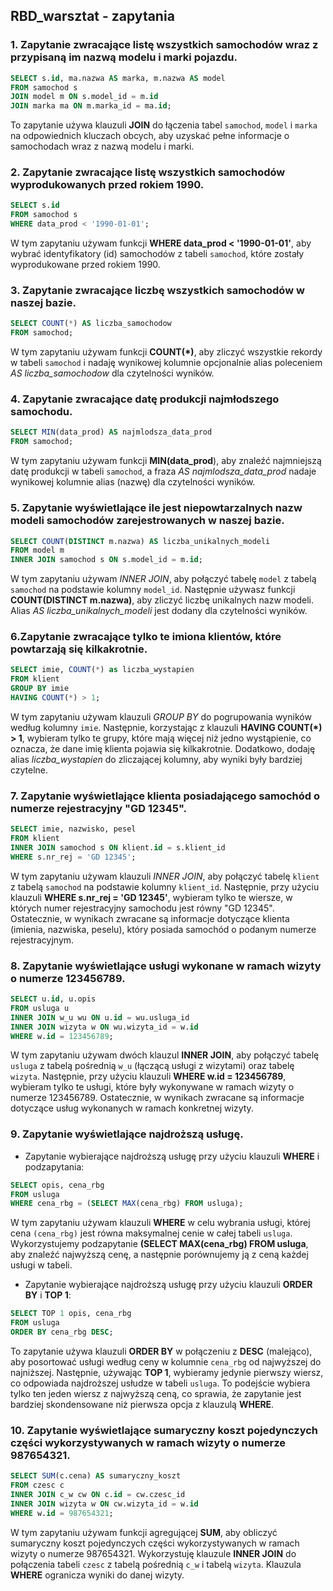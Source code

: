 ## RBD_warsztat - zapytania

### 1. Zapytanie zwracające listę wszystkich samochodów wraz z przypisaną im nazwą modelu i marki pojazdu.

```sql
SELECT s.id, ma.nazwa AS marka, m.nazwa AS model
FROM samochod s
JOIN model m ON s.model_id = m.id
JOIN marka ma ON m.marka_id = ma.id;
```

To zapytanie używa klauzuli **JOIN** do łączenia tabel `samochod`, `model` i `marka` na odpowiednich kluczach obcych, aby uzyskać pełne informacje o samochodach wraz z nazwą modelu i marki.

### 2. Zapytanie zwracające listę wszystkich samochodów wyprodukowanych przed rokiem 1990.

```sql
SELECT s.id
FROM samochod s
WHERE data_prod < '1990-01-01';
```

W tym zapytaniu używam funkcji **WHERE data_prod < '1990-01-01'**, aby wybrać identyfikatory (id) samochodów z tabeli `samochod`, które zostały wyprodukowane przed rokiem 1990.

### 3. Zapytanie zwracające liczbę wszystkich samochodów w naszej bazie.

```sql
SELECT COUNT(*) AS liczba_samochodow
FROM samochod;
```

W tym zapytaniu używam funkcji **COUNT(*)**, aby zliczyć wszystkie rekordy w tabeli `samochod` i nadaję wynikowej kolumnie opcjonalnie alias poleceniem *AS liczba_samochodow* dla czytelności wyników.

### 4. Zapytanie zwracające datę produkcji najmłodszego samochodu.

```sql
SELECT MIN(data_prod) AS najmlodsza_data_prod
FROM samochod;
```

W tym zapytaniu używam funkcji **MIN(data_prod**), aby znaleźć najmniejszą datę produkcji w tabeli `samochod`, a fraza *AS najmlodsza_data_prod* nadaje wynikowej kolumnie alias (nazwę) dla czytelności wyników.

### 5. Zapytanie wyświetlające ile jest niepowtarzalnych nazw modeli samochodów zarejestrowanych w naszej bazie.

```sql
SELECT COUNT(DISTINCT m.nazwa) AS liczba_unikalnych_modeli
FROM model m
INNER JOIN samochod s ON s.model_id = m.id;
```

W tym zapytaniu używam *INNER JOIN*, aby połączyć tabelę `model` z tabelą `samochod` na podstawie kolumny `model_id`. Następnie używasz funkcji **COUNT(DISTINCT m.nazwa)**, aby zliczyć liczbę unikalnych nazw modeli. Alias *AS liczba_unikalnych_modeli* jest dodany dla czytelności wyników.


### 6.Zapytanie zwracające tylko te imiona klientów, które powtarzają się kilkakrotnie.

```sql
SELECT imie, COUNT(*) as liczba_wystapien
FROM klient
GROUP BY imie
HAVING COUNT(*) > 1;
```

W tym zapytaniu używam klauzuli *GROUP BY* do pogrupowania wyników według kolumny `imie`. Następnie, korzystając z klauzuli **HAVING COUNT(*) > 1**, wybieram tylko te grupy, które mają więcej niż jedno wystąpienie, co oznacza, że dane imię klienta pojawia się kilkakrotnie. Dodatkowo, dodaję alias *liczba_wystapien* do zliczającej kolumny, aby wyniki były bardziej czytelne.

### 7. Zapytanie wyświetlające klienta posiadającego samochód o numerze rejestracyjny "GD 12345".

```sql
SELECT imie, nazwisko, pesel
FROM klient
INNER JOIN samochod s ON klient.id = s.klient_id
WHERE s.nr_rej = 'GD 12345';
```

W tym zapytaniu używam klauzuli *INNER JOIN*, aby połączyć tabelę `klient` z tabelą `samochod` na podstawie kolumny `klient_id`. Następnie, przy użyciu klauzuli **WHERE s.nr_rej = 'GD 12345'**, wybieram tylko te wiersze, w których numer rejestracyjny samochodu jest równy "GD 12345". Ostatecznie, w wynikach zwracane są informacje dotyczące klienta (imienia, nazwiska, peselu), który posiada samochód o podanym numerze rejestracyjnym.


### 8. Zapytanie wyświetlające usługi wykonane w ramach wizyty o numerze 123456789.

```sql
SELECT u.id, u.opis
FROM usluga u
INNER JOIN w_u wu ON u.id = wu.usluga_id
INNER JOIN wizyta w ON wu.wizyta_id = w.id
WHERE w.id = 123456789;
```

W tym zapytaniu używam dwóch klauzul **INNER JOIN**, aby połączyć tabelę `usluga` z tabelą pośrednią `w_u` (łączącą usługi z wizytami) oraz tabelę `wizyta`. Następnie, przy użyciu klauzuli **WHERE w.id = 123456789**, wybieram tylko te usługi, które były wykonywane w ramach wizyty o numerze 123456789. Ostatecznie, w wynikach zwracane są informacje dotyczące usług wykonanych w ramach konkretnej wizyty.

### 9. Zapytanie wyświetlające najdroższą usługę.

- Zapytanie wybierające najdroższą usługę przy użyciu klauzuli **WHERE** i podzapytania:

```sql
SELECT opis, cena_rbg
FROM usluga
WHERE cena_rbg = (SELECT MAX(cena_rbg) FROM usluga);
```

W tym zapytaniu używam klauzuli **WHERE** w celu wybrania usługi, której cena `(cena_rbg)` jest równa maksymalnej cenie w całej tabeli `usluga`. Wykorzystujemy podzapytanie **(SELECT MAX(cena_rbg) FROM usluga**, aby znaleźć najwyższą cenę, a następnie porównujemy ją z ceną każdej usługi w tabeli.

- Zapytanie wybierające najdroższą usługę przy użyciu klauzuli **ORDER BY** i **TOP 1**:

```sql
SELECT TOP 1 opis, cena_rbg
FROM usluga
ORDER BY cena_rbg DESC;
```

To zapytanie używa klauzuli **ORDER BY** w połączeniu z **DESC** (malejąco), aby posortować usługi według ceny w kolumnie `cena_rbg` od najwyższej do najniższej. Następnie, używając **TOP 1**, wybieramy jedynie pierwszy wiersz, co odpowiada najdroższej usłudze w tabeli `usluga`. To podejście wybiera tylko ten jeden wiersz z najwyższą ceną, co sprawia, że zapytanie jest bardziej skondensowane niż pierwsza opcja z klauzulą **WHERE**.

### 10. Zapytanie wyświetlające sumaryczny koszt pojedynczych części wykorzystywanych w ramach wizyty o numerze 987654321.

```sql
SELECT SUM(c.cena) AS sumaryczny_koszt
FROM czesc c
INNER JOIN c_w cw ON c.id = cw.czesc_id
INNER JOIN wizyta w ON cw.wizyta_id = w.id
WHERE w.id = 987654321;
```

W tym zapytaniu używam funkcji agregującej **SUM**, aby obliczyć sumaryczny koszt pojedynczych części wykorzystywanych w ramach wizyty o numerze 987654321. Wykorzystuję klauzule **INNER JOIN** do połączenia tabeli `czesc` z tabelą pośrednią `c_w` i tabelą `wizyta`. Klauzula **WHERE** ogranicza wyniki do danej wizyty.
